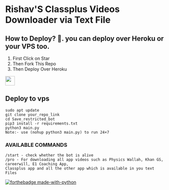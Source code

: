 # Rishav'S Classplus Videos Downloader via Text File

## How to Deploy? 🤔. you can deploy over Heroku or your VPS too.
1. First Click on Star
2. Then Fork This Repo
3. Then Deploy Over Heroku

<a href="https://heroku.com/deploy?template=https://github.com/rishavdevkr/cpdown">
     <img height="30px" src="https://img.shields.io/badge/Deploy%20To%20Heroku-blueviolet?style=for-the-badge&logo=heroku">
  </a>

## Deploy to vps

```
sudo apt update
git clone your_repo_link
cd Save_restricted_bot
pip3 install -r requirements.txt
python3 main.py
Note:- use (nohup python3 main.py) to run 24×7
```
### AVAILABLE COMMANDS 
```
/start - check whether the bot is alive 
/pro - For downloading all app videos such as Physics Wallah, Khan GS, careerwill, E1 Coaching App,
Classplus app and all the other app which is available in you text Files
``` 

[![forthebadge made-with-python](http://ForTheBadge.com/images/badges/made-with-python.svg)](https://www.python.org/)


